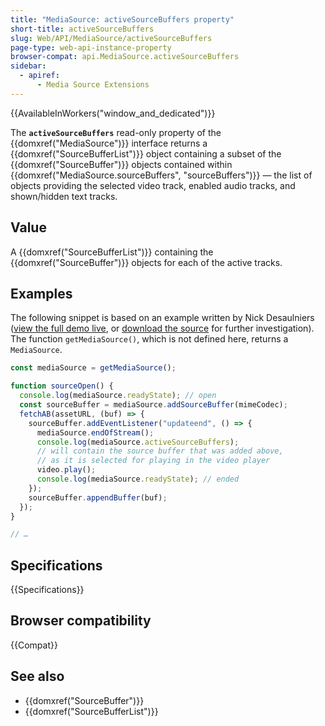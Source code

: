 ```yaml
---
title: "MediaSource: activeSourceBuffers property"
short-title: activeSourceBuffers
slug: Web/API/MediaSource/activeSourceBuffers
page-type: web-api-instance-property
browser-compat: api.MediaSource.activeSourceBuffers
sidebar:
  - apiref:
      - Media Source Extensions
---
```


{{AvailableInWorkers("window_and_dedicated")}}

The **`activeSourceBuffers`** read-only property of the
{{domxref("MediaSource")}} interface returns a {{domxref("SourceBufferList")}} object
containing a subset of the {{domxref("SourceBuffer")}} objects contained within
{{domxref("MediaSource.sourceBuffers", "sourceBuffers")}} — the list of objects
providing the selected video track, enabled audio tracks, and shown/hidden text tracks.

## Value

A {{domxref("SourceBufferList")}} containing the {{domxref("SourceBuffer")}} objects
for each of the active tracks.

## Examples

The following snippet is based on an example written by Nick Desaulniers ([view the full demo live](https://nickdesaulniers.github.io/netfix/demo/bufferAll.html), or [download the source](https://github.com/nickdesaulniers/netfix/blob/gh-pages/demo/bufferAll.html) for further investigation). The function `getMediaSource()`, which is not defined here, returns a `MediaSource`.

```js
const mediaSource = getMediaSource();

function sourceOpen() {
  console.log(mediaSource.readyState); // open
  const sourceBuffer = mediaSource.addSourceBuffer(mimeCodec);
  fetchAB(assetURL, (buf) => {
    sourceBuffer.addEventListener("updateend", () => {
      mediaSource.endOfStream();
      console.log(mediaSource.activeSourceBuffers);
      // will contain the source buffer that was added above,
      // as it is selected for playing in the video player
      video.play();
      console.log(mediaSource.readyState); // ended
    });
    sourceBuffer.appendBuffer(buf);
  });
}

// …
```

## Specifications

{{Specifications}}

## Browser compatibility

{{Compat}}

## See also

- {{domxref("SourceBuffer")}}
- {{domxref("SourceBufferList")}}

